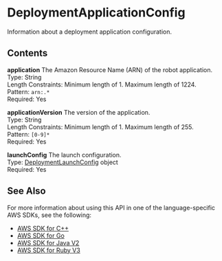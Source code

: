 # DeploymentApplicationConfig<a name="API_DeploymentApplicationConfig"></a>

Information about a deployment application configuration\.

## Contents<a name="API_DeploymentApplicationConfig_Contents"></a>

 **application**   <a name="robomaker-Type-DeploymentApplicationConfig-application"></a>
The Amazon Resource Name \(ARN\) of the robot application\.  
Type: String  
Length Constraints: Minimum length of 1\. Maximum length of 1224\.  
Pattern: `arn:.*`   
Required: Yes

 **applicationVersion**   <a name="robomaker-Type-DeploymentApplicationConfig-applicationVersion"></a>
The version of the application\.  
Type: String  
Length Constraints: Minimum length of 1\. Maximum length of 255\.  
Pattern: `[0-9]*`   
Required: Yes

 **launchConfig**   <a name="robomaker-Type-DeploymentApplicationConfig-launchConfig"></a>
The launch configuration\.  
Type: [DeploymentLaunchConfig](API_DeploymentLaunchConfig.md) object  
Required: Yes

## See Also<a name="API_DeploymentApplicationConfig_SeeAlso"></a>

For more information about using this API in one of the language\-specific AWS SDKs, see the following:
+  [AWS SDK for C\+\+](https://docs.aws.amazon.com/goto/SdkForCpp/robomaker-2018-06-29/DeploymentApplicationConfig) 
+  [AWS SDK for Go](https://docs.aws.amazon.com/goto/SdkForGoV1/robomaker-2018-06-29/DeploymentApplicationConfig) 
+  [AWS SDK for Java V2](https://docs.aws.amazon.com/goto/SdkForJavaV2/robomaker-2018-06-29/DeploymentApplicationConfig) 
+  [AWS SDK for Ruby V3](https://docs.aws.amazon.com/goto/SdkForRubyV3/robomaker-2018-06-29/DeploymentApplicationConfig) 